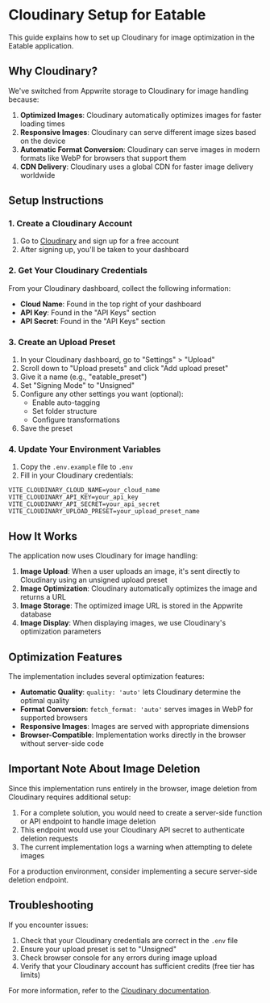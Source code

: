 # Cloudinary Setup for Eatable

This guide explains how to set up Cloudinary for image optimization in the Eatable application.

## Why Cloudinary?

We've switched from Appwrite storage to Cloudinary for image handling because:

1. **Optimized Images**: Cloudinary automatically optimizes images for faster loading times
2. **Responsive Images**: Cloudinary can serve different image sizes based on the device
3. **Automatic Format Conversion**: Cloudinary can serve images in modern formats like WebP for browsers that support them
4. **CDN Delivery**: Cloudinary uses a global CDN for faster image delivery worldwide

## Setup Instructions

### 1. Create a Cloudinary Account

1. Go to [Cloudinary](https://cloudinary.com/) and sign up for a free account
2. After signing up, you'll be taken to your dashboard

### 2. Get Your Cloudinary Credentials

From your Cloudinary dashboard, collect the following information:

- **Cloud Name**: Found in the top right of your dashboard
- **API Key**: Found in the "API Keys" section
- **API Secret**: Found in the "API Keys" section

### 3. Create an Upload Preset

1. In your Cloudinary dashboard, go to "Settings" > "Upload"
2. Scroll down to "Upload presets" and click "Add upload preset"
3. Give it a name (e.g., "eatable_preset")
4. Set "Signing Mode" to "Unsigned"
5. Configure any other settings you want (optional):
   - Enable auto-tagging
   - Set folder structure
   - Configure transformations
6. Save the preset

### 4. Update Your Environment Variables

1. Copy the `.env.example` file to `.env`
2. Fill in your Cloudinary credentials:

```
VITE_CLOUDINARY_CLOUD_NAME=your_cloud_name
VITE_CLOUDINARY_API_KEY=your_api_key
VITE_CLOUDINARY_API_SECRET=your_api_secret
VITE_CLOUDINARY_UPLOAD_PRESET=your_upload_preset_name
```

## How It Works

The application now uses Cloudinary for image handling:

1. **Image Upload**: When a user uploads an image, it's sent directly to Cloudinary using an unsigned upload preset
2. **Image Optimization**: Cloudinary automatically optimizes the image and returns a URL
3. **Image Storage**: The optimized image URL is stored in the Appwrite database
4. **Image Display**: When displaying images, we use Cloudinary's optimization parameters

## Optimization Features

The implementation includes several optimization features:

- **Automatic Quality**: `quality: 'auto'` lets Cloudinary determine the optimal quality
- **Format Conversion**: `fetch_format: 'auto'` serves images in WebP for supported browsers
- **Responsive Images**: Images are served with appropriate dimensions
- **Browser-Compatible**: Implementation works directly in the browser without server-side code

## Important Note About Image Deletion

Since this implementation runs entirely in the browser, image deletion from Cloudinary requires additional setup:

1. For a complete solution, you would need to create a server-side function or API endpoint to handle image deletion
2. This endpoint would use your Cloudinary API secret to authenticate deletion requests
3. The current implementation logs a warning when attempting to delete images

For a production environment, consider implementing a secure server-side deletion endpoint.

## Troubleshooting

If you encounter issues:

1. Check that your Cloudinary credentials are correct in the `.env` file
2. Ensure your upload preset is set to "Unsigned"
3. Check browser console for any errors during image upload
4. Verify that your Cloudinary account has sufficient credits (free tier has limits)

For more information, refer to the [Cloudinary documentation](https://cloudinary.com/documentation).
